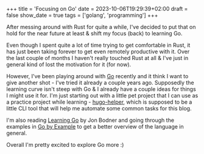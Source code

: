 +++
title = 'Focusing on Go'
date = 2023-10-06T19:29:39+02:00
draft = false
show_date = true
tags = ['golang', 'programming']
+++

After messing around with Rust for quite a while, I've decided to put that on hold for the near future at least & shift my focus (back) to learning Go.
<!--more-->

Even though I spent quite a lot of time trying to get comfortable in Rust, it has just been taking forever to get even remotely productive with it. Over the last couple of months I haven't really touched Rust at all & I've just in general kind of lost the motivation for it (for now).

However, I've been playing around with [Go](https://go.dev/) recently and it think I want to give another shot  - I've tried it already a couple years ago. Supposedly the learning curve isn't steep with Go & I already have a couple ideas for things I might use it for. I'm just starting out with a little pet project that I can use as a practice project while learning - [hugo-helper](https://github.com/matkv/utils), which is supposed to be a little CLI tool that will help me automate some common tasks for this blog.

I'm also reading [Learning Go](https://www.oreilly.com/library/view/learning-go/9781492077206/) by Jon Bodner and going through the examples in [Go by Example](https://gobyexample.com/) to get a better overview of the language in general.

Overall I'm pretty excited to explore Go more :)